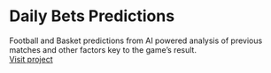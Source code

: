 # Daily Bets Predictions

Football and Basket predictions from AI powered analysis of previous matches and other factors key to the game’s result.<br/> [Visit project](https://dailybet.vercel.app/)

